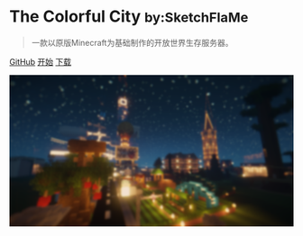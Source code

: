 ﻿<!-- _coverpage.md -->



# The Colorful City <small>by:SketchFlaMe</small>

> 一款以原版Minecraft为基础制作的开放世界生存服务器。

[GitHub](https://sfm-cc.github.io/)
[开始](zh-cn/简介/1.md)
[下载]()

![](_media/bg.png)

